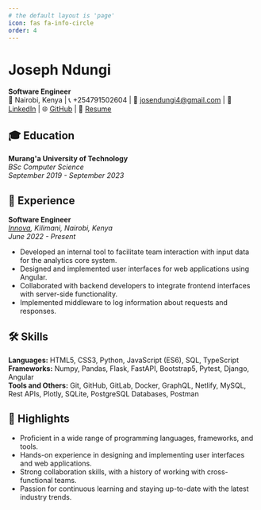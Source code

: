 ```yaml
---
# the default layout is 'page'
icon: fas fa-info-circle
order: 4
---
```


# Joseph Ndungi
**Software Engineer**  
📍 Nairobi, Kenya | 📞 +254791502604 | 📧 josendungi4@gmail.com | 💼 [LinkedIn](https://www.linkedin.com/in/joseph-ndungi-91b2a7195/) | 🌐 [GitHub](https://github.com/Joseph-Ndungi) | 📄 [Resume](https://docs.google.com/document/d/1Nf5ZMkZtM6djM-P0jxkN7QnhL9iCpWgOhc3GiwHf8cY/edit?usp=sharing)

## 🎓 Education
**Murang'a University of Technology**  
*BSc Computer Science*  
*September 2019 - September 2023*

## 💼 Experience
**Software Engineer**  
*[Innova](innova.co.ke), Kilimani, Nairobi, Kenya*  
*June 2022 - Present*

- Developed an internal tool to facilitate team interaction with input data for the analytics core system.
- Designed and implemented user interfaces for web applications using Angular.
- Collaborated with backend developers to integrate frontend interfaces with server-side functionality.
- Implemented middleware to log information about requests and responses.

## 🛠️ Skills
**Languages:** HTML5, CSS3, Python, JavaScript (ES6), SQL, TypeScript  
**Frameworks:** Numpy, Pandas, Flask, FastAPI, Bootstrap5, Pytest, Django, Angular  
**Tools and Others:** Git, GitHub, GitLab, Docker, GraphQL, Netlify, MySQL, Rest APIs, Plotly, SQLite, PostgreSQL Databases, Postman

## 🌟 Highlights
- Proficient in a wide range of programming languages, frameworks, and tools.
- Hands-on experience in designing and implementing user interfaces and web applications.
- Strong collaboration skills, with a history of working with cross-functional teams.
- Passion for continuous learning and staying up-to-date with the latest industry trends.


<!-- > Add Markdown syntax content to file `_tabs/about.md`{: .filepath } and it will show up on this page.
{: .prompt-tip } -->

